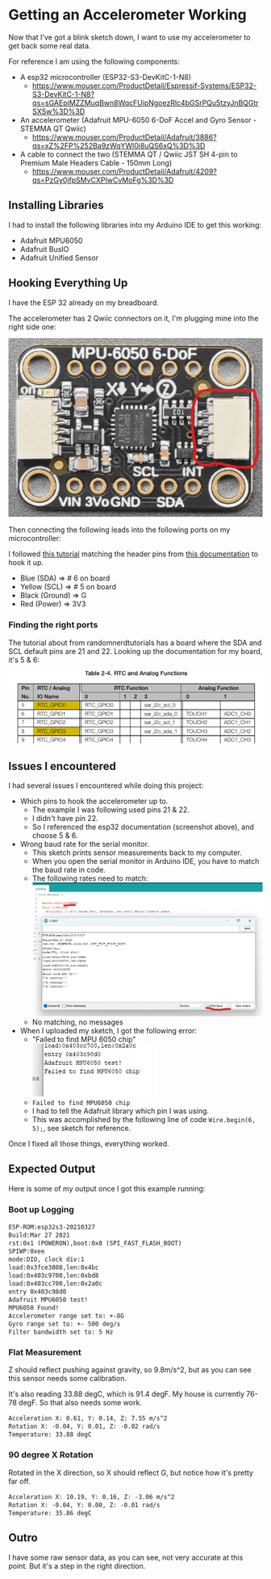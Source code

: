 # Getting an Accelerometer Working

Now that I've got a blink sketch down, I want to use my accelerometer to get back some real data.

For reference I am using the following components:

* A esp32 microcontroller (ESP32-S3-DevKitC-1-N8)
  * https://www.mouser.com/ProductDetail/Espressif-Systems/ESP32-S3-DevKitC-1-N8?qs=sGAEpiMZZMuqBwn8WqcFUipNgoezRlc4bGSrPQu5tzyJnBQGtrSXSw%3D%3D
* An accelerometer (Adafruit MPU-6050 6-DoF Accel and Gyro Sensor - STEMMA QT Qwiic)
  * https://www.mouser.com/ProductDetail/Adafruit/3886?qs=xZ%2FP%252Ba9zWqYWl0i8uQS6xQ%3D%3D
* A cable to connect the two (STEMMA QT / Qwiic JST SH 4-pin to Premium Male Headers Cable - 150mm Long)
  * https://www.mouser.com/ProductDetail/Adafruit/4209?qs=PzGy0jfpSMvCXPIwCvMoFg%3D%3D

## Installing Libraries

I had to install the following libraries into my Arduino IDE to get this working:

* Adafruit MPU6050
* Adafruit BusIO
* Adafruit Unified Sensor

## Hooking Everything Up

I have the ESP 32 already on my breadboard.

The accelerometer has 2 Qwiic connectors on it, I'm plugging mine into the right side one:

![accelerometer](image.png)

Then connecting the following leads into the following ports on my microcontroller:

I followed [this tutorial](https://randomnerdtutorials.com/esp32-mpu-6050-accelerometer-gyroscope-arduino/) matching the header pins from [this documentation](https://docs.espressif.com/projects/esp-idf/en/latest/esp32s3/hw-reference/esp32s3/user-guide-devkitc-1.html) to hook it up.

* Blue (SDA) => # 6 on board
* Yellow (SCL) => # 5 on board
* Black (Ground) => G
* Red (Power) => 3V3

### Finding the right ports

The tutorial about from randomnerdtutorials has a board where the SDA and SCL default pins are 21 and 22. Looking up the documentation for my board, it's 5 & 6:

![datasheet with pins](image-1.png)

## Issues I encountered

I had several issues I encountered while doing this project:

* Which pins to hook the accelerometer up to.
  * The example I was following used pins 21 & 22.
  * I didn't have pin 22.
  * So I referenced the esp32 documentation (screenshot above), and choose 5 & 6.
* Wrong baud rate for the serial monitor.
  * This sketch prints sensor measurements back to my computer.
  * When you open the serial monitor in Arduino IDE, you have to match the baud rate in code.
  * The following rates need to match:
![baud rates](baudrate.png)
  * No matching, no messages
* When I uploaded my sketch, I got the following error:
  * "Failed to find MPU 6050 chip"
![error](image-2.png)
  * `Failed to find MPU6050 chip`
  * I had to tell the Adafruit library which pin I was using.
  * This was accomplished by the following line of code `Wire.begin(6, 5);`, see sketch for reference.

Once I fixed all those things, everything worked.

## Expected Output

Here is some of my output once I got this example running:


### Boot up Logging
```
ESP-ROM:esp32s3-20210327
Build:Mar 27 2021
rst:0x1 (POWERON),boot:0x8 (SPI_FAST_FLASH_BOOT)
SPIWP:0xee
mode:DIO, clock div:1
load:0x3fce3808,len:0x4bc
load:0x403c9700,len:0xbd8
load:0x403cc700,len:0x2a0c
entry 0x403c98d0
Adafruit MPU6050 test!
MPU6050 Found!
Accelerometer range set to: +-8G
Gyro range set to: +- 500 deg/s
Filter bandwidth set to: 5 Hz
```

### Flat Measurement

Z should reflect pushing against gravity, so 9.8m/s^2, but as you can see this sensor needs some calibration.

It's also reading 33.88 degC, which is 91.4 degF. My house is currently 76-78 degF. So that also needs some work.
```
Acceleration X: 0.61, Y: 0.14, Z: 7.55 m/s^2
Rotation X: -0.04, Y: 0.01, Z: -0.02 rad/s
Temperature: 33.88 degC
```

### 90 degree X Rotation

Rotated in the X direction, so X should reflect G, but notice how it's pretty far off.
```
Acceleration X: 10.19, Y: 0.16, Z: -3.06 m/s^2
Rotation X: -0.04, Y: 0.00, Z: -0.01 rad/s
Temperature: 35.86 degC
```

## Outro

I have some raw sensor data, as you can see, not very accurate at this point. But it's a step in the right direction.